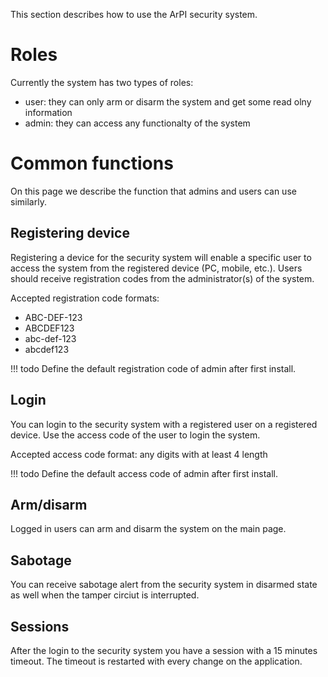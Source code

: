 This section describes how to use the ArPI security system.

# Roles

Currently the system has two types of roles:

* user: they can only arm or disarm the system and get some read olny information
* admin: they can access any functionalty of the system


# Common functions

On this page we describe the function that admins and users can use similarly.
## Registering device

Registering a device for the security system will enable a specific
user to access the system from the registered device (PC, mobile, etc.).
Users should receive registration codes from the administrator(s) of the system.

Accepted registration code formats:

* ABC-DEF-123
* ABCDEF123
* abc-def-123
* abcdef123

!!! todo
    Define the default registration code of admin after first install.

## Login
You can login to the security system with a registered user on a registered device.
Use the access code of the user to login the system.

Accepted access code format: any digits with at least 4 length

!!! todo
    Define the default access code of admin after first install.

## Arm/disarm

Logged in users can arm and disarm the system on the main page.

## Sabotage

You can receive sabotage alert from the security system in disarmed state
as well when the tamper circiut is interrupted.

## Sessions

After the login to the security system you have a session with a 15 minutes timeout.
The timeout is restarted with every change on the application.
